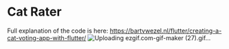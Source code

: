 # Cat Rater

Full explanation of the code is here: https://bartvwezel.nl/flutter/creating-a-cat-voting-app-with-flutter/
![Uploading ezgif.com-gif-maker (27).gif…]()
